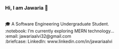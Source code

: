 <p>
<samp>
    <h3> Hi, I am Jawaria 👋 </h3><br>
    🎓 A Software Engineering Undergraduate Student.<br>
    :notebook: I’m currently exploring MERN technology...  <br>
    :email:	jawariaalvi32@gmail.com <br>
    :briefcase: LinkedIn: www.linkedin.com/in/jawariaalvi <br>
  </samp>
</p>

